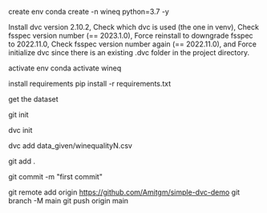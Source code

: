 create env
conda create -n wineq python=3.7 -y

Install dvc version 2.10.2,
Check which dvc is used (the one in venv),
Check fsspec version number (== 2023.1.0),
Force reinstall to downgrade fsspec to 2022.11.0,
Check fsspec version number again (== 2022.11.0), and
Force initialize dvc since there is an existing .dvc folder in the project directory.

activate env
conda activate wineq

install requirements
pip install -r requirements.txt

get the dataset

git init 

dvc init

dvc add data_given/winequalityN.csv

git add .

git commit -m  "first commit"

git remote add origin https://github.com/Amitgm/simple-dvc-demo
git branch -M main
git push origin main




<!-- dvc metrics show -->
<!-- dvc metrics diff -->

<!-- pip install -e . -->